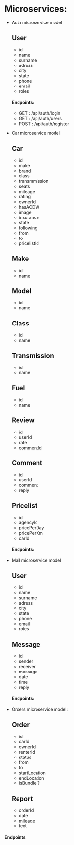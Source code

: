 # Microservices:

* Auth microservice model
  ## User
    * id
    * name
    * surname
    * adress
    * city
    * state
    * phone
    * email
    * roles
  #### Endpoints:
    * GET : /api/auth/login
    * GET : /api/auth/users
    * POST : /api/auth/register
   
 * Car microservice model
    ## Car
      * id
      * make
      * brand
      * class
      * transmmission
      * seats
      * mileage
      * rating 
      * ownerId
      * hasACDW
      * image
      * insurance
      * state
      * following 
      * from
      * to
      * pricelistId
    ## Make
      * id 
      * name
    ## Model
      * id
      * name
    ## Class
      * id
      * name
    ## Transmission
      * id
      * name
    ## Fuel
      * id 
      * name
    ## Review
      * id 
      * userId
      * rate
      * commentId
   ## Comment
      * id
      * userId
      * comment
      * reply
      
    ## Pricelist
      * id
      * agencyId
      * pricePerDay
      * pricePerKm
      * carId
      
   #### Endpoints:
   
  * Mail microservice model
    ## User 
    * id
    * name
    * surname
    * adress
    * city
    * state
    * phone
    * email
    * roles
    ## Message
    * id
    * sender
    * receiver
    * message
    * date
    * time
    * reply
    #### Endpoints:
  
  * Orders microservice model:
    ## Order
    * id
    * carId
    * ownerId
    * renterId
    * status
    * from
    * to
    * startLocation
    * endLocation
    * isBundle ?
    ## Report
    * orderId 
    * date
    * mileage
    * text
    
  #### Endpoints
    
    
    
      
      
      
      
    
  
  
